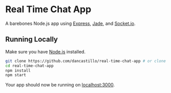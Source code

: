 # Real Time Chat App

A barebones Node.js app using [Express](http://expressjs.com/), [Jade](http://jade-lang.com/), and [Socket.io](https://socket.io/).

## Running Locally

Make sure you have [Node.js](http://nodejs.org/) installed.

```sh
git clone https://github.com/dancastillo/real-time-chat-app # or clone your own fork
cd real-time-chat-app
npm install
npm start
```

Your app should now be running on [localhost:3000](http://localhost:3000/).
